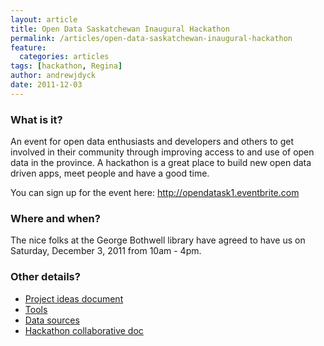 ```yaml
---
layout: article
title: Open Data Saskatchewan Inaugural Hackathon
permalink: /articles/open-data-saskatchewan-inaugural-hackathon
feature: 
  categories: articles
tags: [hackathon, Regina]
author: andrewjdyck
date: 2011-12-03
---
```


### What is it? 
An event for open data enthusiasts and developers and others to get involved in their community through improving access to and use of open data in the province. A hackathon is a great place to build new open data driven apps, meet people and have a good time. 

You can sign up for the event here: <http://opendatask1.eventbrite.com>   
  
### Where and when? 
The nice folks at the George Bothwell library have agreed to have us on Saturday, December 3, 2011 from 10am - 4pm.

### Other details? 
- [Project ideas document][1] 
- [Tools][2] 
- [Data sources][3] 
- [Hackathon collaborative doc][4]


[1]: https://docs.google.com/spreadsheet/ccc?key=0AvnNw9KL8fpbdDdVSFNyV094ZzEybWN2WGRKeGNvUkE
[2]: http://opendatask.ca/tools/
  [3]: http://opendatask.ca/data/
  [4]: https://docs.google.com/document/d/1wBBolnxsVteVWvzhGjY4xeYaNO8x0j25EZoaGO2z-pE/edit
